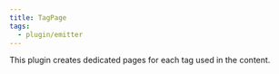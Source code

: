 ```yaml
---
title: TagPage
tags:
  - plugin/emitter
---
```


This plugin creates dedicated pages for each tag used in the content.